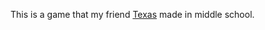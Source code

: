 This is a game that my friend [Texas](https://www.linkedin.com/in/texasmaki/) made in middle school.
